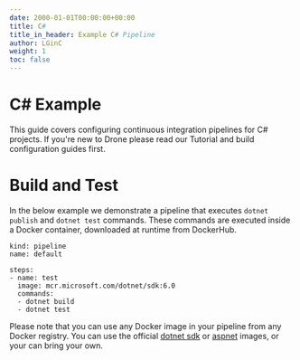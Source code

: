 ```yaml
---
date: 2000-01-01T00:00:00+00:00
title: C#
title_in_header: Example C# Pipeline
author: LGinC
weight: 1
toc: false
---
```


# C# Example

This guide covers configuring continuous integration pipelines for C# projects. If you're new to Drone please read our Tutorial and build configuration guides first.

# Build and Test

In the below example we demonstrate a pipeline that executes `dotnet publish` and `dotnet test` commands. These commands are executed inside a Docker container, downloaded at runtime from DockerHub.

```
kind: pipeline
name: default

steps:
- name: test
  image: mcr.microsoft.com/dotnet/sdk:6.0
  commands:
  - dotnet build
  - dotnet test
```

Please note that you can use any Docker image in your pipeline from any Docker registry. You can use the official [dotnet sdk](https://hub.docker.com/_/microsoft-dotnet-sdk/) or [aspnet](https://hub.docker.com/_/microsoft-dotnet-aspnet/) images, or your can bring your own.
